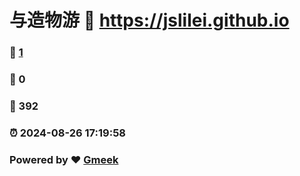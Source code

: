 # 与造物游 :link: https://jslilei.github.io 
### :page_facing_up: [1](https://jslilei.github.io/tag.html) 
### :speech_balloon: 0 
### :hibiscus: 392 
### :alarm_clock: 2024-08-26 17:19:58 
### Powered by :heart: [Gmeek](https://github.com/Meekdai/Gmeek)
